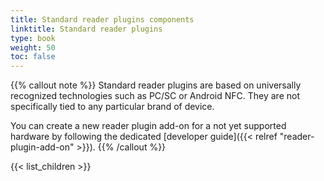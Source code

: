 ```yaml
---
title: Standard reader plugins components
linktitle: Standard reader plugins
type: book
weight: 50
toc: false
---
```


{{% callout note %}}
Standard reader plugins are based on universally recognized technologies such as PC/SC or Android NFC. They are not specifically tied to any particular brand of device.

You can create a new reader plugin add-on for a not yet supported hardware by following the dedicated [developer guide]({{< relref "reader-plugin-add-on" >}}).
{{% /callout %}}

{{< list_children >}}